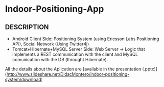 Indoor-Positioning-App
======================
## DESCRIPTION
 * Android Client Side: Positioning System (using Ericsson Labs Positioning API), Social Network (Using Twitter4j)
 * Tomcat+Hibernate+MySQL Server Side: Web Server -> Logic that implements a REST communication with the client and MySQL comunication with the DB (throught Hibernate).

 All the details about the Aplication are [available in the presentation (.pptx)] (http://www.slideshare.net/DidacMontero/indoor-positioning-system/download)